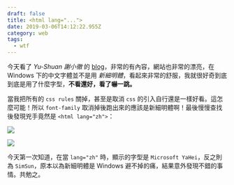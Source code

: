 ```yaml
---
draft: false
title: <html lang="...">
date: 2019-03-06T14:12:22.955Z
category: web
tags:
  - wtf
---
```

今天看了 _Yu-Shuan 謝小徹_ 的 [blog](https://yushuanhsieh.github.io/)，非常的有內容，網站也非常的漂亮，在 Windows 下的中文字體並不是用 _新細明體_，看起來非常的舒服，我就很好奇到底到底是用了什麼字型，**不看還好，看了嚇一跳。**

當我把所有的 `css rules` 關掉，甚至是取消 `css` 的引入自行還是一樣好看。這怎麼可能！所以 `font-family` 取消掉後跑出來的應該是新細明體啊！最後慢慢查找後發現兇手竟然是 `<html lang="zh">`：

![](/img/5.png)

![](/img/6.png)

今天第一次知道，在當 `lang="zh"` 時，顯示的字型是 `Microsoft YaHei`，反之則為 `SimSun`，原本以為新細明體是 Windows 避不掉的痛，結果意外發現不錯的事情。共勉之。
